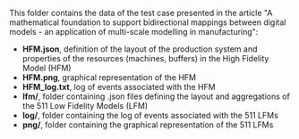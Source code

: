 This folder contains the data of the test case presented in the article "A mathematical foundation to support bidirectional mappings between digital models  - an application of multi-scale modelling in manufacturing":
* **HFM.json**, definition of the layout of the production system and properties of the resources (machines, buffers) in the High Fidelity Model (HFM)
* **HFM.png**, graphical representation of the HFM
* **HFM_log.txt**, log of events associated with the HFM
* **lfm/**, folder containing .json files defining the layout and aggregations of the 511 Low Fidelity Models (LFM)
* **log/**, folder containing the log of events associated with the 511 LFMs
* **png/**, folder containing the graphical representation of the 511 LFMs
